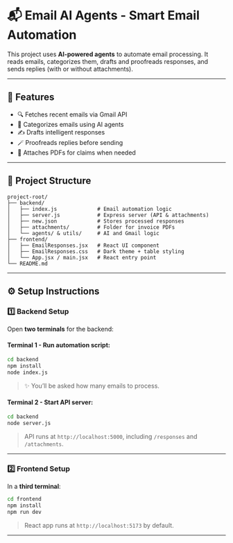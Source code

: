 
# 📬 Email AI Agents - Smart Email Automation

This project uses **AI-powered agents** to automate email processing. It reads emails, categorizes them, drafts and proofreads responses, and sends replies (with or without attachments).

---

## 🚀 Features

- 🔍 Fetches recent emails via Gmail API
- 🧠 Categorizes emails using AI agents
- ✍️ Drafts intelligent responses
- 🪄 Proofreads replies before sending
- 📎 Attaches PDFs for claims when needed
---

## 🧱 Project Structure

```
project-root/
├── backend/
│   ├── index.js             # Email automation logic
│   ├── server.js            # Express server (API & attachments)
│   ├── new.json             # Stores processed responses
│   ├── attachments/         # Folder for invoice PDFs
│   └── agents/ & utils/     # AI and Gmail logic
├── frontend/
│   ├── EmailResponses.jsx   # React UI component
│   ├── EmailResponses.css   # Dark theme + table styling
│   └── App.jsx / main.jsx   # React entry point
└── README.md
```

---

## ⚙️ Setup Instructions

### 1️⃣ Backend Setup

Open **two terminals** for the backend:

#### Terminal 1 - Run automation script:

```bash
cd backend
npm install
node index.js
```

> ✨ You’ll be asked how many emails to process.

#### Terminal 2 - Start API server:

```bash
cd backend
node server.js
```

> API runs at `http://localhost:5000`, including `/responses` and `/attachments`.

---

### 2️⃣ Frontend Setup

In a **third terminal**:

```bash
cd frontend
npm install
npm run dev
```

> React app runs at `http://localhost:5173` by default.
---

